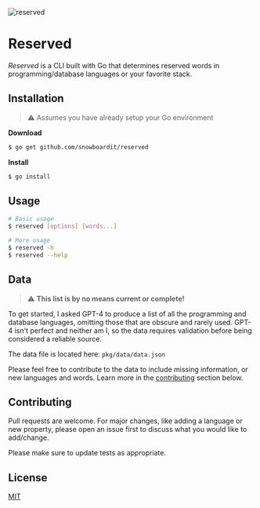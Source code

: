 ![reserved](https://github.com/snowboardit/reserved/assets/23141894/95aff914-eb3c-432a-9ce3-25d74695c067)

# Reserved

_Reserved_ is a CLI built with Go that determines reserved words in programming/database languages or your favorite stack.

## Installation

> ⚠️ Assumes you have already setup your Go environment

**Download**

```sh
$ go get github.com/snowboardit/reserved
```

**Install**

```sh
$ go install
```

## Usage

```sh
# Basic usage
$ reserved [options] [words...]

# More usage
$ reserved -h
$ reserved --help
```

## Data

> ⚠️ **This list is by no means current or complete!**

To get started, I asked GPT-4 to produce a list of all the programming and database languages, omitting those that are obscure and rarely used. GPT-4 isn't perfect and neither am I, so the data requires validation before being considered a reliable source.

The data file is located here: `pkg/data/data.json`

Please feel free to contribute to the data to include missing information, or new languages and words. Learn more in the [contributing](#contributing) section below.

## Contributing

Pull requests are welcome. For major changes, like adding a language or new property, please open an issue first
to discuss what you would like to add/change.

Please make sure to update tests as appropriate.

## License

[MIT](https://choosealicense.com/licenses/mit/)
